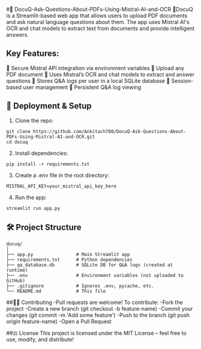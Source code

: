#📝 DocuQ-Ask-Questions-About-PDFs-Using-Mistral-AI-and-OCR
📄DocuQ is a Streamlit-based web app that allows users to upload PDF documents and ask natural language questions about them. The app uses Mistral AI's OCR and chat models to extract text from documents and provide intelligent answers.
## Key Features:
🔐 Secure Mistral API integration via environment variables
📄 Upload any PDF document
🤖 Uses Mistral’s OCR and chat models to extract and answer questions
🧠 Stores Q&A logs per user in a local SQLite database
👤 Session-based user management
💾 Persistent Q&A log viewing

## 🚀 Deployment & Setup
1. Clone the repo:
```
git clone https://github.com/Ankitach780/DocuQ-Ask-Questions-About-PDFs-Using-Mistral-AI-and-OCR.git
cd docuq
```
2. Install dependencies:
```
pip install -r requirements.txt
```
3. Create a .env file in the root directory:
```
MISTRAL_API_KEY=your_mistral_api_key_here
```
4. Run the app:
```
streamlit run app.py
```

## 🛠️ Project Structure
```
docuq/
│
├── app.py                # Main Streamlit app
├── requirements.txt      # Python dependencies
├── qa_database.db        # SQLite DB for Q&A logs (created at runtime)
├── .env                  # Environment variables (not uploaded to GitHub)
├── .gitignore            # Ignores .env, pycache, etc.
└── README.md             # This file
```

##🙋‍♀️ Contributing
-Pull requests are welcome! To contribute:
-Fork the project
-Create a new branch (git checkout -b feature-name)
-Commit your changes (git commit -m 'Add some feature')
-Push to the branch (git push origin feature-name)
-Open a Pull Request

##⚖️ License
This project is licensed under the MIT License
 – feel free to use, modify, and distribute!
